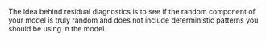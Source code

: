 The idea behind residual diagnostics is to see if the random component of your model is truly random and does not include deterministic patterns you should be using in the model.